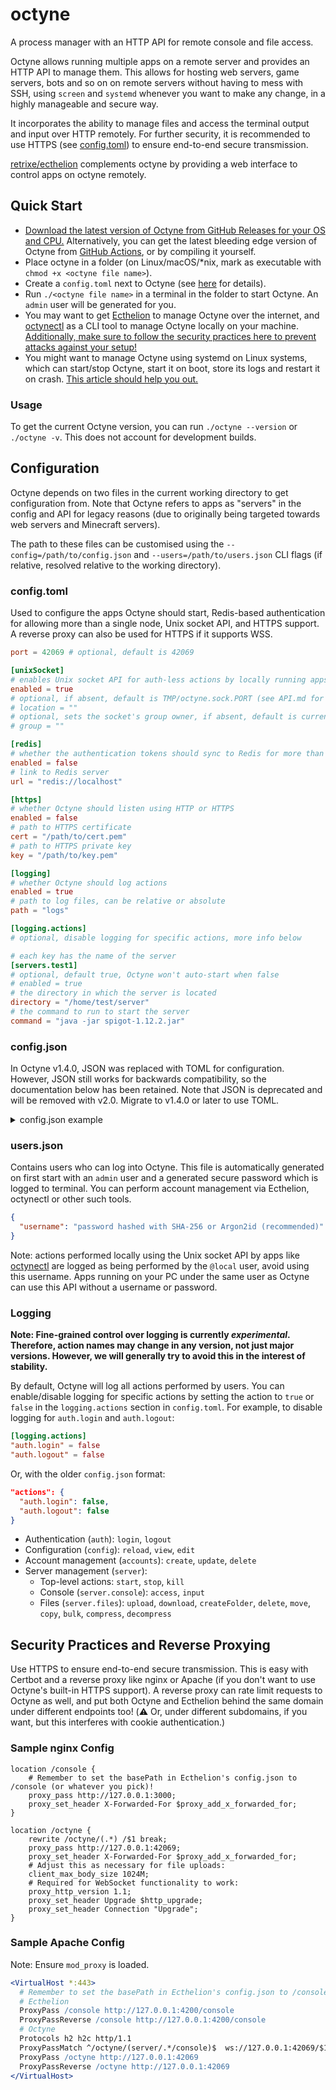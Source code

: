 # octyne

A process manager with an HTTP API for remote console and file access.

Octyne allows running multiple apps on a remote server and provides an HTTP API to manage them. This allows for hosting web servers, game servers, bots and so on on remote servers without having to mess with SSH, using `screen` and `systemd` whenever you want to make any change, in a highly manageable and secure way.

It incorporates the ability to manage files and access the terminal output and input over HTTP remotely. For further security, it is recommended to use HTTPS (see [config.toml](#configtoml)) to ensure end-to-end secure transmission.

[retrixe/ecthelion](https://github.com/retrixe/ecthelion) complements octyne by providing a web interface to control apps on octyne remotely.

## Quick Start

- [Download the latest version of Octyne from GitHub Releases for your OS and CPU.](https://github.com/retrixe/octyne/releases/latest) Alternatively, you can get the latest bleeding edge version of Octyne from [GitHub Actions](https://github.com/retrixe/octyne/actions?query=branch%3Amain), or by compiling it yourself.
- Place octyne in a folder (on Linux/macOS/\*nix, mark as executable with `chmod +x <octyne file name>`).
- Create a `config.toml` next to Octyne (see [here](https://github.com/retrixe/octyne#configuration) for details).
- Run `./<octyne file name>` in a terminal in the folder to start Octyne. An `admin` user will be generated for you.
- You may want to get [Ecthelion](https://github.com/retrixe/ecthelion) to manage Octyne over the internet, and [octynectl](https://github.com/retrixe/octynectl) as a CLI tool to manage Octyne locally on your machine. [Additionally, make sure to follow the security practices here to prevent attacks against your setup!](https://github.com/retrixe/octyne#security-practices-and-reverse-proxying)
- You might want to manage Octyne using systemd on Linux systems, which can start/stop Octyne, start it on boot, store its logs and restart it on crash. [This article should help you out.](https://medium.com/@benmorel/creating-a-linux-service-with-systemd-611b5c8b91d6)

### Usage

To get the current Octyne version, you can run `./octyne --version` or `./octyne -v`. This does not account for development builds.

## Configuration

Octyne depends on two files in the current working directory to get configuration from. Note that Octyne refers to apps as "servers" in the config and API for legacy reasons (due to originally being targeted towards web servers and Minecraft servers).

The path to these files can be customised using the `--config=/path/to/config.json` and `--users=/path/to/users.json` CLI flags (if relative, resolved relative to the working directory).

### config.toml

Used to configure the apps Octyne should start, Redis-based authentication for allowing more than a single node, Unix socket API, and HTTPS support. A reverse proxy can also be used for HTTPS if it supports WSS.

```toml
port = 42069 # optional, default is 42069

[unixSocket]
# enables Unix socket API for auth-less actions by locally running apps e.g. octynectl
enabled = true
# optional, if absent, default is TMP/octyne.sock.PORT (see API.md for details)
# location = ""
# optional, sets the socket's group owner, if absent, default is current user's primary group
# group = ""

[redis]
# whether the authentication tokens should sync to Redis for more than 1 node
enabled = false
# link to Redis server
url = "redis://localhost"

[https]
# whether Octyne should listen using HTTP or HTTPS
enabled = false
# path to HTTPS certificate
cert = "/path/to/cert.pem"
# path to HTTPS private key
key = "/path/to/key.pem"

[logging]
# whether Octyne should log actions
enabled = true
# path to log files, can be relative or absolute
path = "logs"

[logging.actions]
# optional, disable logging for specific actions, more info below

# each key has the name of the server
[servers.test1]
# optional, default true, Octyne won't auto-start when false
# enabled = true
# the directory in which the server is located
directory = "/home/test/server"
# the command to run to start the server
command = "java -jar spigot-1.12.2.jar"
```

### config.json

In Octyne v1.4.0, JSON was replaced with TOML for configuration. However, JSON still works for backwards compatibility, so the documentation below has been retained. Note that JSON is deprecated and will be removed with v2.0. Migrate to v1.4.0 or later to use TOML.

<details>
<summary>config.json example</summary>

*NOTE: Octyne supports comments and trailing commas in the config.json file, they don't need to be removed.*

```jsonc
{
  "port": 42069, // optional, default is 42069
  "unixSocket": {
    "enabled": true, // enables Unix socket API for auth-less actions by locally running apps e.g. octynectl
    "location": "", // optional, if absent, default is TMP/octyne.sock.PORT (see API.md for details)
    "group": "" // optional, sets the socket's group owner, if absent, default is current user's primary group
  },
  "redis": {
    "enabled": false, // whether the authentication tokens should sync to Redis for more than 1 node
    "url": "redis://localhost" // link to Redis server
  },
  "https": {
    "enabled": false, // whether Octyne should listen using HTTP or HTTPS
    "cert": "/path/to/cert.pem", // path to HTTPS certificate
    "key": "/path/to/key.pem" // path to HTTPS private key
  },
  "logging": {
    "enabled": true, // whether Octyne should log actions
    "path": "logs", // path to log files, can be relative or absolute
    "actions": {} // optional, disable logging for specific actions, more info below
  },
  "servers": {
    "test1": { // each key has the name of the server
      "enabled": true, // optional, default true, Octyne won't auto-start when false
      "directory": "/home/test/server", // the directory in which the server is located
      "command": "java -jar spigot-1.12.2.jar" // the command to run to start the server
    }
  }
}
```

</details>

### users.json

Contains users who can log into Octyne. This file is automatically generated on first start with an `admin` user and a generated secure password which is logged to terminal. You can perform account management via Ecthelion, octynectl or other such tools.

```json
{
  "username": "password hashed with SHA-256 or Argon2id (recommended)"
}
```

Note: actions performed locally using the Unix socket API by apps like [octynectl](https://github.com/retrixe/octynectl) are logged as being performed by the `@local` user, avoid using this username. Apps running on your PC under the same user as Octyne can use this API without a username or password.

### Logging

**Note: Fine-grained control over logging is currently *experimental*. Therefore, action names may change in any version, not just major versions. However, we will generally try to avoid this in the interest of stability.**

By default, Octyne will log all actions performed by users. You can enable/disable logging for specific actions by setting the action to `true` or `false` in the `logging.actions` section in `config.toml`. For example, to disable logging for `auth.login` and `auth.logout`:

```toml
[logging.actions]
"auth.login" = false
"auth.logout" = false
```

Or, with the older `config.json` format:

```json
"actions": {
  "auth.login": false,
  "auth.logout": false
}
```

- Authentication (`auth`): `login`, `logout`
- Configuration (`config`): `reload`, `view`, `edit`
- Account management (`accounts`): `create`, `update`, `delete`
- Server management (`server`):
  - Top-level actions: `start`, `stop`, `kill`
  - Console (`server.console`): `access`, `input`
  - Files (`server.files`): `upload`, `download`, `createFolder`, `delete`, `move`, `copy`, `bulk`, `compress`, `decompress`

## Security Practices and Reverse Proxying

Use HTTPS to ensure end-to-end secure transmission. This is easy with Certbot and a reverse proxy like nginx or Apache (if you don't want to use Octyne's built-in HTTPS support). A reverse proxy can rate limit requests to Octyne as well, and put both Octyne and Ecthelion behind the same domain under different endpoints too! (⚠️ Or, under different subdomains, if you want, but this interferes with cookie authentication.)

### Sample nginx Config

```nginx
location /console {
    # Remember to set the basePath in Ecthelion's config.json to /console (or whatever you pick)!
    proxy_pass http://127.0.0.1:3000;
    proxy_set_header X-Forwarded-For $proxy_add_x_forwarded_for;
}

location /octyne {
    rewrite /octyne/(.*) /$1 break;
    proxy_pass http://127.0.0.1:42069;
    proxy_set_header X-Forwarded-For $proxy_add_x_forwarded_for;
    # Adjust this as necessary for file uploads:
    client_max_body_size 1024M;
    # Required for WebSocket functionality to work:
    proxy_http_version 1.1;
    proxy_set_header Upgrade $http_upgrade;
    proxy_set_header Connection "Upgrade";
}

```

### Sample Apache Config

Note: Ensure `mod_proxy` is loaded.

```apache
<VirtualHost *:443>
  # Remember to set the basePath in Ecthelion's config.json to /console (or whatever you pick)!
  # Ecthelion
  ProxyPass /console http://127.0.0.1:4200/console
  ProxyPassReverse /console http://127.0.0.1:4200/console
  # Octyne
  Protocols h2 h2c http/1.1
  ProxyPassMatch ^/octyne/(server/.*/console)$  ws://127.0.0.1:42069/$1
  ProxyPass /octyne http://127.0.0.1:42069
  ProxyPassReverse /octyne http://127.0.0.1:42069
</VirtualHost>
```
